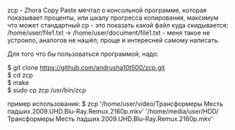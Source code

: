 zcp - Zhora Copy Paste
мечтал о консольной программе, которая показывает проценты, или шкалу прогресса копирования, максимум что может стандартный cp - это показать какой файл куда скидывается: /home/user/file1.txt -> /home/user/document/file1.txt - меня такое не устроило, аналогов не нашёл, проще и интересней самому написать.

Для того что бы пользоваться программой, надо:

$ git clone https://github.com/andrusha10t500/zcp.git <br />
$ cd zcp <br />
$ make <br />
$ sudo cp zcp /usr/bin/zcp <br />

пример использования:
$ zcp '/home/user/video/Трансформеры Месть падших.2009.UHD.Blu-Ray.Remux.2160p.mkv' '/home/media/user/HDD/Трансформеры Месть падших.2009.UHD.Blu-Ray.Remux.2160p.mkv'

